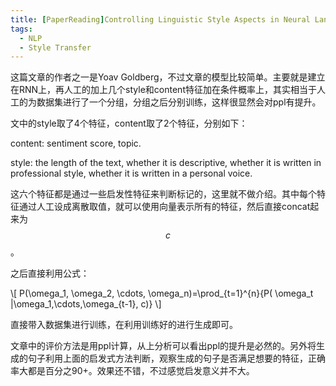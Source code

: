 ```yaml
---
title: [PaperReading]Controlling Linguistic Style Aspects in Neural Language Generation
tags: 
  - NLP
  - Style Transfer
---
```

 
<script type="text/javascript" src="http://cdn.mathjax.org/mathjax/latest/MathJax.js?config=TeX-AMS-MML_HTMLorMML"></script>

这篇文章的作者之一是Yoav Goldberg，不过文章的模型比较简单。主要就是建立在RNN上，再人工的加上几个style和content特征加在条件概率上，其实相当于人工的为数据集进行了一个分组，分组之后分别训练，这样很显然会对ppl有提升。

文中的style取了4个特征，content取了2个特征，分别如下：

content: sentiment score, topic.

style: the length of the text, whether it is descriptive, whether it is written in professional style, whether it is written in a personal voice. 

这六个特征都是通过一些启发性特征来判断标记的，这里就不做介绍。其中每个特征通过人工设成离散取值，就可以使用向量表示所有的特征，然后直接concat起来为$$c$$。

之后直接利用公式：

\\[ P(\omega_1, \omega_2, \cdots, \omega_n)=\prod_{t=1}^{n}{P( \omega_t |\omega_1,\cdots,\omega_{t-1}, c)} \\]

直接带入数据集进行训练，在利用训练好的进行生成即可。

文章中的评价方法是用ppl计算，从上分析可以看出ppl的提升是必然的。另外将生成的句子利用上面的启发式方法判断，观察生成的句子是否满足想要的特征，正确率大都是百分之90+。效果还不错，不过感觉启发意义并不大。
